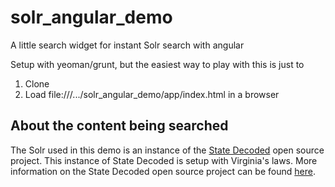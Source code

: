 solr_angular_demo
=================

A little search widget for instant Solr search with angular

Setup with yeoman/grunt, but the easiest way to play with this is just to

1. Clone
2. Load file:///.../solr_angular_demo/app/index.html in a browser

## About the content being searched

The Solr used in this demo is an instance of the [State Decoded](http://www.statedecoded.com/) open source project. This instance of State Decoded is setup with Virginia's laws. More information on the State Decoded open source project can be found [here](https://github.com/statedecoded/statedecoded).
